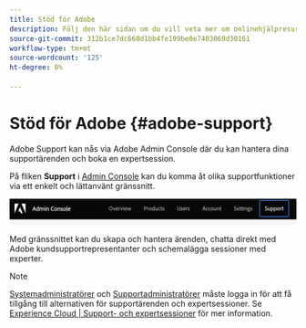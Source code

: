 ```yaml
---
title: Stöd för Adobe
description: Följ den här sidan om du vill veta mer om onlinehjälpresurser och Adobe Support.
source-git-commit: 312b1ce7dc660d1bb4fe199be0e7403069d30161
workflow-type: tm+mt
source-wordcount: '125'
ht-degree: 0%

---
```



# Stöd för Adobe {#adobe-support}

Adobe Support kan nås via Adobe Admin Console där du kan hantera dina supportärenden och boka en expertsession.

På fliken **Support** i [Admin Console](https://adminconsole.adobe.com/) kan du komma åt olika supportfunktioner via ett enkelt och lättanvänt gränssnitt.

![bild](/help/onboarding/learn-concepts/assets/support-menu.png)

Med gränssnittet kan du skapa och hantera ärenden, chatta direkt med Adobe kundsupportrepresentanter och schemalägga sessioner med experter.

>[!NOTE]
>[Systemadministratörer](https://helpx.adobe.com/enterprise/using/admin-roles.ug.html) och [Supportadministratörer](https://helpx.adobe.com/enterprise/using/admin-roles.ug.html) måste logga in för att få tillgång till alternativen för supportärenden och expertsessioner. Se [Experience Cloud | Support- och expertsessioner](https://helpx.adobe.com/enterprise/admin-guide.html/enterprise/using/support-for-experience-cloud.ug.html) för mer information.
